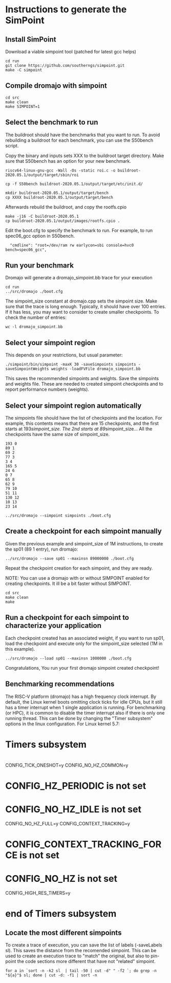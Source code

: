 
# Instructions to generate the SimPoint


## Install SimPoint

Download a viable simpoint tool (patched for latest gcc helps)

```
cd run
git clone https://github.com/southerngs/simpoint.git
make -C simpoint
```

## Compile dromajo with simpoint

```
cd src
make clean
make SIMPOINT=1
```


## Select the benchmark to run

The buildroot should have the benchmarks that you want to run. To avoid rebuilding a buildroot
for each benchmark, you can use the S50bench script.


Copy the binary and inputs sets XXX to the buildroot target directory. Make
sure that S50bench has an option for your new benchmark.

```
riscv64-linux-gnu-gcc -Wall -Os -static roi.c -o buildroot-2020.05.1/output/target/sbin/roi

cp -f S50bench buildroot-2020.05.1/output/target/etc/init.d/

mkdir buildroot-2020.05.1/output/target/bench
cp XXXX buildroot-2020.05.1/output/target/bench
```

Afterwards rebuild the buildroot, and copy the rootfs.cpio

```
make -j16 -C buildroot-2020.05.1
cp buildroot-2020.05.1/output/images/rootfs.cpio .
```

Edit the boot.cfg to specify the benchmark to run. For example, to run
spec06_gcc option in S50bench.

```
  "cmdline": "root=/dev/ram rw earlycon=sbi console=hvc0 bench=spec06_gcc",
```

## Run your benchmark

Dromajo will generate a dromajo_simpoint.bb trace for your execution

```
cd run
../src/dromajo ./boot.cfg
```

The simpoint_size constant at dromajo.cpp sets the simpoint size. Make sure
that the trace is long enough. Typically, it should have over 100 entries. If
it has less, you may want to consider to create smaller checkpoints. To check
the number of entries:

```
wc -l dromajo_simpoint.bb
```

## Select your simpoint region

This depends on your restrictions, but usual parameter:

```
./simpoint/bin/simpoint -maxK 30 -saveSimpoints simpoints -saveSimpointWeights weights -loadFVFile dromajo_simpoint.bb
```

This saves the recommended simpoints and weights. Save the simpoints and
weights file. These are needed to created simpoint checkpoints and to report
performance numbers (weights).

## Select your simpoint region automatically

The simpoints file should have the list of checkpoints and the location. For
example, this contents means that there are 15 checkpoints, and the first
starts at 193*simpoint_size.  The 2nd starts at 89*simpoint_size... All the
checkpoints have the same size of simpoint_size.

```
193 0
89 1
69 2
77 3
3 4
165 5
24 6
0 7
65 8
62 9
79 10
51 11
130 12
10 13
23 14
```

```
../src/dromajo --simpoint simpoints ./boot.cfg
```


## Create a checkpoint for each simpoint manually


Given the previous example and simpoint_size of 1M instructions, to create
the sp01 (89 1 entry), run dromajo:

```
../src/dromajo --save sp01 --maxinsn 89000000 ./boot.cfg
```

Repeat the checkpoint creation for each simpoint, and they are ready.

NOTE: You can use a dromajo with or without SIMPOINT enabled for creating checkpoints. It ill be a bit faster without SIMPOINT.

```
cd src
make clean
make
```

## Run a checkpoint for each simpoint to characterize your application

Each checkpoint created has an associated weight, if you want to run sp01, load
the checkpoint and execute only for the simpoint_size selected (1M in this
example).

```
../src/dromajo --load sp01 --maxinsn 1000000 ./boot.cfg
```

Congratulations, You run your first dromajo simpoint created checkpoint!


## Benchmarking recommendations

The RISC-V platform (dromajo) has a high frequency clock interrupt. By default, the Linux kernel boots
omitting clock ticks for idle CPUs, but it still has a timer interrupt when 1 single application is running.
For benchmarking (or HPC), it is common to disable the timer interrupt also if there is only one running thread.
This can be done by changing the "Timer subsystem" options in the linux configuration. For Linux kernel 5.7:

#
# Timers subsystem
#
CONFIG_TICK_ONESHOT=y
CONFIG_NO_HZ_COMMON=y
# CONFIG_HZ_PERIODIC is not set
# CONFIG_NO_HZ_IDLE is not set
CONFIG_NO_HZ_FULL=y
CONFIG_CONTEXT_TRACKING=y
# CONFIG_CONTEXT_TRACKING_FORCE is not set
# CONFIG_NO_HZ is not set
CONFIG_HIGH_RES_TIMERS=y
# end of Timers subsystem


## Locate the most different simpoints

To create a trace of execution, you can save the list of labels (-saveLabels sl). This saves the distance
from the recomended simpoint. This can be used to create an execution trace to "match" the original, but also
to pin-point the code sections more different that have not "related" simpoint.

```
for a in `sort -n -k2 sl  | tail -50 | cut -d" " -f2 `; do grep -n "${a}"$ sl; done | cut -d: -f1 | sort -n
```

